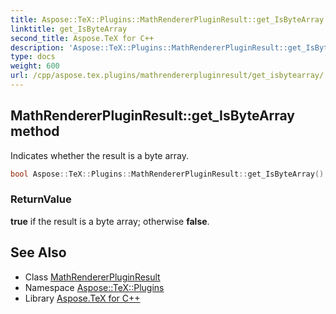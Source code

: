 ```yaml
---
title: Aspose::TeX::Plugins::MathRendererPluginResult::get_IsByteArray method
linktitle: get_IsByteArray
second_title: Aspose.TeX for C++
description: 'Aspose::TeX::Plugins::MathRendererPluginResult::get_IsByteArray method. Indicates whether the result is a byte array in C++.'
type: docs
weight: 600
url: /cpp/aspose.tex.plugins/mathrendererpluginresult/get_isbytearray/
---
```

## MathRendererPluginResult::get_IsByteArray method


Indicates whether the result is a byte array.

```cpp
bool Aspose::TeX::Plugins::MathRendererPluginResult::get_IsByteArray() override
```


### ReturnValue

**true** if the result is a byte array; otherwise **false**.

## See Also

* Class [MathRendererPluginResult](../)
* Namespace [Aspose::TeX::Plugins](../../)
* Library [Aspose.TeX for C++](../../../)
